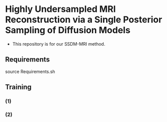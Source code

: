 
# Highly Undersampled MRI Reconstruction via a Single Posterior Sampling of Diffusion Models

- This repository is for our SSDM-MRI method.

## Requirements
  source Requirements.sh

## Training

### (1) 



### (2) 


